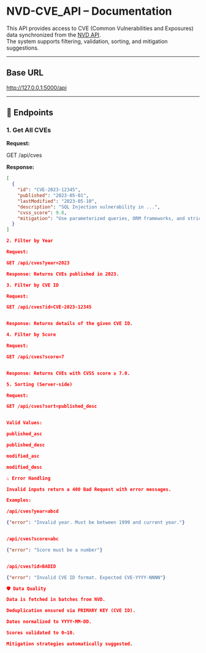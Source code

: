 # NVD-CVE_API – Documentation

This API provides access to CVE (Common Vulnerabilities and Exposures) data synchronized from the [NVD API](https://nvd.nist.gov/developers).  
The system supports filtering, validation, sorting, and mitigation suggestions.

---

## Base URL

http://127.0.0.1:5000/api


---

## 📂 Endpoints

### 1. Get All CVEs
**Request:**

GET /api/cves

**Response:**

```json
[
  {
    "id": "CVE-2023-12345",
    "published": "2023-05-01",
    "lastModified": "2023-05-10",
    "description": "SQL Injection vulnerability in ...",
    "cvss_score": 9.8,
    "mitigation": "Use parameterized queries, ORM frameworks, and strict input validation."
  }
]

2. Filter by Year

Request:

GET /api/cves?year=2023

Response: Returns CVEs published in 2023.

3. Filter by CVE ID

Request:

GET /api/cves?id=CVE-2023-12345


Response: Returns details of the given CVE ID.

4. Filter by Score

Request:

GET /api/cves?score=7


Response: Returns CVEs with CVSS score ≥ 7.0.

5. Sorting (Server-side)

Request:

GET /api/cves?sort=published_desc


Valid Values:

published_asc

published_desc

modified_asc

modified_desc

⚠️ Error Handling

Invalid inputs return a 400 Bad Request with error messages.

Examples:

/api/cves?year=abcd

{"error": "Invalid year. Must be between 1999 and current year."}


/api/cves?score=abc

{"error": "Score must be a number"}


/api/cves?id=BADID

{"error": "Invalid CVE ID format. Expected CVE-YYYY-NNNN"}

🛡️ Data Quality

Data is fetched in batches from NVD.

Deduplication ensured via PRIMARY KEY (CVE ID).

Dates normalized to YYYY-MM-DD.

Scores validated to 0–10.

Mitigation strategies automatically suggested.
